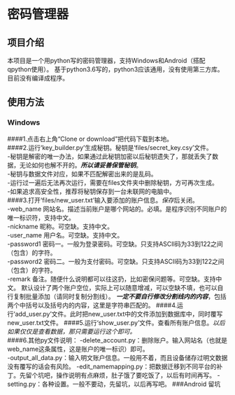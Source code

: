﻿# 密码管理器  
## 项目介绍  
本项目是一个用python写的密码管理器，支持Windows和Android（搭配qpython使用）。
基于python3.6写的，python3应该通用，没有使用第三方库。
目前没有编译成程序。  
## 使用方法  
### Windows  
####1.点击右上角“Clone or download”把代码下载到本地。  
####2.运行‘key_builder.py’生成秘钥。秘钥是‘files/secret_key.csy’文件。  
-秘钥是解密的唯一办法，如果通过此秘钥加密以后秘钥遗失了，那就丢失了数据，无论如何也解不开的。***所以请妥善保管秘钥***。  
-秘钥与数据文件对应，如果不匹配解密出来的是乱码。  
-运行过一遍后无法再次运行，需要在files文件夹中删除秘钥，方可再次生成。  
-如果追求高安全性，推荐将秘钥保存到一台未联网的电脑中。  
####3.打开‘files/new_user.txt’输入要添加的账户信息。*保存*后关闭。  
	-web_name 网站名。描述当前账户是哪个网站的。必填。是程序识别不同账户的唯一标识符，支持中文。  
	-nickname 昵称。可空缺。支持中文。  
	-user_name 用户名。可空缺。支持中文。  
	-password1 密码一。一般为登录密码。可空缺。只支持ASCII码为33到122之间（包含）的字符。  
	-password2 密码二。一般为支付密码。可空缺。只支持ASCII码为33到122之间（包含）的字符。  
	-remark 备注。随便什么说明都可以往这扔，比如密保问题等。可空缺。支持中文。
默认设计了两个账户空位，实际上可以随意增减，可以空缺不填，也可以自行复制批量添加（请同时复制分割线）。
***一定不要自行修改分割线内的内容***，包括两个中括号以及括号内的内容，这里是字符串匹配的。
####4.运行‘add_user.py’文件。此时把new_user.txt中的文件添加到数据库中，同时覆写new_user.txt文件。
####5.运行‘show_user.py’文件。查看所有账户信息。*以后如果仅仅是查看数据，那只需要运行这个即可。*  
####6.其他py文件说明：
-delete_account.py：删除账户。输入网站名（也就是web_name这条属性，这是账户的唯一标识）即可。  
-output_all_data.py：输入明文账户信息。一般用不着，而且设备储存过明文数据没有覆写的话会有风险。
-edit_namemapping.py：把数据迁移到不同平台的补丁。先留个坑吧，操作说明有点麻烦，肚子饿了要吃饭了，以后有时间再写。
-setting.py：各种设置。一般不要动，先留坑，以后再写吧。
###Android
留坑